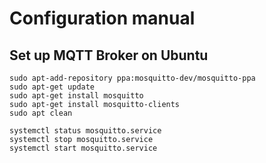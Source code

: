# Configuration manual

## Set up MQTT Broker on Ubuntu
```code
sudo apt-add-repository ppa:mosquitto-dev/mosquitto-ppa
sudo apt-get update
sudo apt-get install mosquitto
sudo apt-get install mosquitto-clients
sudo apt clean

systemctl status mosquitto.service
systemctl stop mosquitto.service
systemctl start mosquitto.service

```
